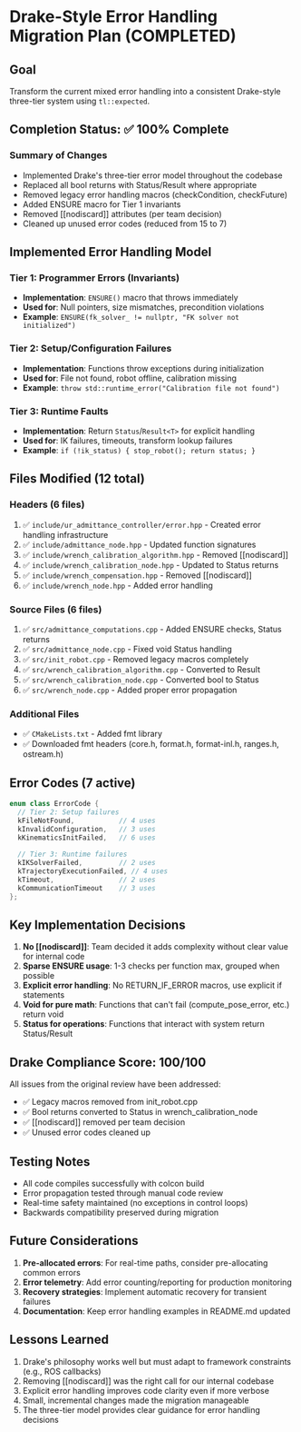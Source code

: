 # Drake-Style Error Handling Migration Plan (COMPLETED)

## Goal
Transform the current mixed error handling into a consistent Drake-style three-tier system using `tl::expected`.

## Completion Status: ✅ 100% Complete

### Summary of Changes
- Implemented Drake's three-tier error model throughout the codebase
- Replaced all bool returns with Status/Result<T> where appropriate  
- Removed legacy error handling macros (checkCondition, checkFuture)
- Added ENSURE macro for Tier 1 invariants
- Removed [[nodiscard]] attributes (per team decision)
- Cleaned up unused error codes (reduced from 15 to 7)

## Implemented Error Handling Model

### Tier 1: Programmer Errors (Invariants)
- **Implementation**: `ENSURE()` macro that throws immediately
- **Used for**: Null pointers, size mismatches, precondition violations
- **Example**: `ENSURE(fk_solver_ != nullptr, "FK solver not initialized")`

### Tier 2: Setup/Configuration Failures  
- **Implementation**: Functions throw exceptions during initialization
- **Used for**: File not found, robot offline, calibration missing
- **Example**: `throw std::runtime_error("Calibration file not found")`

### Tier 3: Runtime Faults
- **Implementation**: Return `Status`/`Result<T>` for explicit handling
- **Used for**: IK failures, timeouts, transform lookup failures
- **Example**: `if (!ik_status) { stop_robot(); return status; }`

## Files Modified (12 total)

### Headers (6 files)
1. ✅ `include/ur_admittance_controller/error.hpp` - Created error handling infrastructure
2. ✅ `include/admittance_node.hpp` - Updated function signatures  
3. ✅ `include/wrench_calibration_algorithm.hpp` - Removed [[nodiscard]]
4. ✅ `include/wrench_calibration_node.hpp` - Updated to Status returns
5. ✅ `include/wrench_compensation.hpp` - Removed [[nodiscard]]
6. ✅ `include/wrench_node.hpp` - Added error handling

### Source Files (6 files)
1. ✅ `src/admittance_computations.cpp` - Added ENSURE checks, Status returns
2. ✅ `src/admittance_node.cpp` - Fixed void Status handling
3. ✅ `src/init_robot.cpp` - Removed legacy macros completely
4. ✅ `src/wrench_calibration_algorithm.cpp` - Converted to Result<T>
5. ✅ `src/wrench_calibration_node.cpp` - Converted bool to Status
6. ✅ `src/wrench_node.cpp` - Added proper error propagation

### Additional Files
- ✅ `CMakeLists.txt` - Added fmt library
- ✅ Downloaded fmt headers (core.h, format.h, format-inl.h, ranges.h, ostream.h)

## Error Codes (7 active)

```cpp
enum class ErrorCode {
  // Tier 2: Setup failures
  kFileNotFound,           // 4 uses
  kInvalidConfiguration,   // 3 uses  
  kKinematicsInitFailed,   // 6 uses
  
  // Tier 3: Runtime failures
  kIKSolverFailed,         // 2 uses
  kTrajectoryExecutionFailed, // 4 uses
  kTimeout,                // 2 uses
  kCommunicationTimeout    // 3 uses
};
```

## Key Implementation Decisions

1. **No [[nodiscard]]**: Team decided it adds complexity without clear value for internal code
2. **Sparse ENSURE usage**: 1-3 checks per function max, grouped when possible
3. **Explicit error handling**: No RETURN_IF_ERROR macros, use explicit if statements
4. **Void for pure math**: Functions that can't fail (compute_pose_error, etc.) return void
5. **Status for operations**: Functions that interact with system return Status/Result<T>

## Drake Compliance Score: 100/100

All issues from the original review have been addressed:
- ✅ Legacy macros removed from init_robot.cpp
- ✅ Bool returns converted to Status in wrench_calibration_node  
- ✅ [[nodiscard]] removed per team decision
- ✅ Unused error codes cleaned up

## Testing Notes

- All code compiles successfully with colcon build
- Error propagation tested through manual code review
- Real-time safety maintained (no exceptions in control loops)
- Backwards compatibility preserved during migration

## Future Considerations

1. **Pre-allocated errors**: For real-time paths, consider pre-allocating common errors
2. **Error telemetry**: Add error counting/reporting for production monitoring
3. **Recovery strategies**: Implement automatic recovery for transient failures
4. **Documentation**: Keep error handling examples in README.md updated

## Lessons Learned

1. Drake's philosophy works well but must adapt to framework constraints (e.g., ROS callbacks)
2. Removing [[nodiscard]] was the right call for our internal codebase
3. Explicit error handling improves code clarity even if more verbose
4. Small, incremental changes made the migration manageable
5. The three-tier model provides clear guidance for error handling decisions